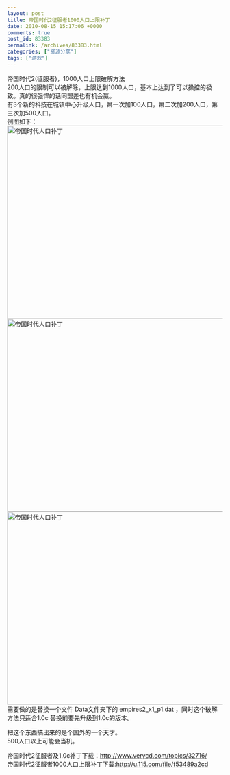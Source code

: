 ```yaml
---
layout: post
title: 帝国时代2征服者1000人口上限补丁
date: 2010-08-15 15:17:06 +0000
comments: true
post_id: 83383
permalink: /archives/83383.html
categories: ["资源分享"]
tags: ["游戏"]
---
```


帝国时代2(征服者)，1000人口上限破解方法  
200人口的限制可以被解除，上限达到1000人口，基本上达到了可以操控的极致。真的很强悍的话同盟差也有机会赢。  
有3个新的科技在城镇中心升级人口，第一次加100人口，第二次加200人口，第三次加500人口。  
例图如下：  
<img src="http://image163.poco.cn/mypoco/myphoto/20100815/23/5545129120100815230254059.jpg" alt="帝国时代人口补丁" width="600" height="450" />
<img src="http://image163.poco.cn/mypoco/myphoto/20100815/23/5545129120100815230210019.jpg" alt="帝国时代人口补丁" width="600" height="450" />
<img src="http://image163.poco.cn/mypoco/myphoto/20100815/23/5545129120100815230124024.jpg" alt="帝国时代人口补丁" width="600" height="450" />
需要做的是替换一个文件 Data文件夹下的 empires2_x1_p1.dat ，同时这个破解方法只适合1.0c 替换前要先升级到1.0c的版本。

把这个东西搞出来的是个国外的一个天才。  
500人口以上可能会当机。

帝国时代2征服者及1.0c补丁下载：http://www.verycd.com/topics/32716/  
帝国时代2征服者1000人口上限补丁下载:http://u.115.com/file/f53489a2cd
